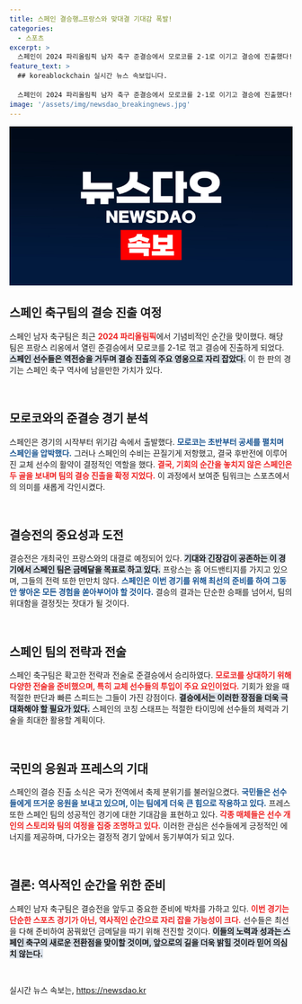 ```yaml
---
title: 스페인 결승행…프랑스와 맞대결 기대감 폭발!
categories:
  - 스포츠
excerpt: >
  스페인이 2024 파리올림픽 남자 축구 준결승에서 모로코를 2-1로 이기고 결승에 진출했다! 이제 개최국 프랑스와의 금메달 대결이 기다린다. 🥇⚽️
feature_text: >
  ## koreablockchain 실시간 뉴스 속보입니다.

  스페인이 2024 파리올림픽 남자 축구 준결승에서 모로코를 2-1로 이기고 결승에 진출했다! 이제 개최국 프랑스와의 금메달 대결이 기다린다. 🥇⚽️
image: '/assets/img/newsdao_breakingnews.jpg'
---
```


<p><img src="/assets/img/newsdao_breakingnews.jpg" alt="koreablockchain 속보" /></p>

<h2 data-ke-size="size26">스페인 축구팀의 결승 진출 여정</h2>

<p data-ke-size="size16">스페인 남자 축구팀은 최근 <b><span style="color: #ee2323;">2024 파리올림픽</span></b>에서 기념비적인 순간을 맞이했다. 해당 팀은 프랑스 리옹에서 열린 준결승에서 모로코를 2-1로 꺾고 결승에 진출하게 되었다. <b><span style="background-color: #21538527;">스페인 선수들은 역전승을 거두며 결승 진출의 주요 영웅으로 자리 잡았다.</span></b> 이 한 판의 경기는 스페인 축구 역사에 남을만한 가치가 있다.</p>

<p data-ke-size="size16">&nbsp;</p>

<h2 data-ke-size="size26">모로코와의 준결승 경기 분석</h2>

<p data-ke-size="size16">스페인은 경기의 시작부터 위기감 속에서 출발했다. <b><span style="color: #1a5490;">모로코는 초반부터 공세를 펼치며 스페인을 압박했다.</span></b> 그러나 스페인의 수비는 끈질기게 저항했고, 결국 후반전에 이루어진 교체 선수의 활약이 결정적인 역할을 했다. <b><span style="color: #ee2323;">결국, 기회의 순간을 놓치지 않은 스페인은 두 골을 보내며 팀의 결승 진출을 확정 지었다.</span></b> 이 과정에서 보여준 팀워크는 스포츠에서의 의미를 새롭게 각인시켰다.</p>

<p data-ke-size="size16">&nbsp;</p>

<h2 data-ke-size="size26">결승전의 중요성과 도전</h2>

<p data-ke-size="size16">결승전은 개최국인 프랑스와의 대결로 예정되어 있다. <b><span style="background-color: #21538527;">기대와 긴장감이 공존하는 이 경기에서 스페인 팀은 금메달을 목표로 하고 있다.</span></b> 프랑스는 홈 어드밴티지를 가지고 있으며, 그들의 전력 또한 만만치 않다. <b><span style="color: #1a5490;">스페인은 이번 경기를 위해 최선의 준비를 하여 그동안 쌓아온 모든 경험을 쏟아부어야 할 것이다.</span></b> 결승의 결과는 단순한 승패를 넘어서, 팀의 위대함을 결정짓는 잣대가 될 것이다.</p>

<p data-ke-size="size16">&nbsp;</p>

<h2 data-ke-size="size26">스페인 팀의 전략과 전술</h2>

<p data-ke-size="size16">스페인 축구팀은 확고한 전략과 전술로 준결승에서 승리하였다. <b><span style="color: #ee2323;">모로코를 상대하기 위해 다양한 전술을 준비했으며, 특히 교체 선수들의 투입이 주요 요인이었다.</span></b> 기회가 왔을 때 적절한 판단과 빠른 스피드는 그들이 가진 강점이다. <b><span style="background-color: #21538527;">결승에서는 이러한 장점을 더욱 극대화해야 할 필요가 있다.</span></b> 스페인의 코칭 스태프는 적절한 타이밍에 선수들의 체력과 기술을 최대한 활용할 계획이다.</p>

<p data-ke-size="size16">&nbsp;</p>

<h2 data-ke-size="size26">국민의 응원과 프레스의 기대</h2>

<p data-ke-size="size16">스페인의 결승 진출 소식은 국가 전역에서 축제 분위기를 불러일으켰다. <b><span style="color: #1a5490;">국민들은 선수들에게 뜨거운 응원을 보내고 있으며, 이는 팀에게 더욱 큰 힘으로 작용하고 있다.</span></b> 프레스 또한 스페인 팀의 성공적인 경기에 대한 기대감을 표현하고 있다. <b><span style="color: #ee2323;">각종 매체들은 선수 개인의 스토리와 팀의 여정을 집중 조명하고 있다.</span></b> 이러한 관심은 선수들에게 긍정적인 에너지를 제공하며, 다가오는 결정적 경기 앞에서 동기부여가 되고 있다.</p>

<p data-ke-size="size16">&nbsp;</p>

<h2 data-ke-size="size26">결론: 역사적인 순간을 위한 준비</h2>

<p data-ke-size="size16">스페인 남자 축구팀은 결승전을 앞두고 중요한 준비에 박차를 가하고 있다. <b><span style="color: #ee2323;">이번 경기는 단순한 스포츠 경기가 아닌, 역사적인 순간으로 자리 잡을 가능성이 크다.</span></b> 선수들은 최선을 다해 준비하여 꿈꿔왔던 금메달을 따기 위해 전진할 것이다. <b><span style="background-color: #21538527;">이들의 노력과 성과는 스페인 축구의 새로운 전환점을 맞이할 것이며, 앞으로의 길을 더욱 밝힐 것이라 믿어 의심치 않는다.</span></b></p>

<p data-ke-size="size16">&nbsp;</p>
실시간 뉴스 속보는, <a href="https://newsdao.kr" rel="dofollow">https://newsdao.kr</a>


